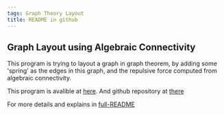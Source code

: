 ```yaml
---
tags: Graph Theory Layout
title: README in github
---
```


## Graph Layout using Algebraic Connectivity

This program is trying to layout a graph in graph theorem, by adding some 'spring' as the edges in this graph, and the repulsive force computed from algebraic connectivity.

This program is avalible at [here](https://makoto-lee.github.io/p5/draw_graph_theory/). And github repository at [there](https://github.com/makoto-lee/graph-layout-using-algebraic-connectivity)

For more details and explains in [full-README](https://hackmd.io/@EWx9gzUbSg-mpTIcL2mJsg/BykIeuv1j)
